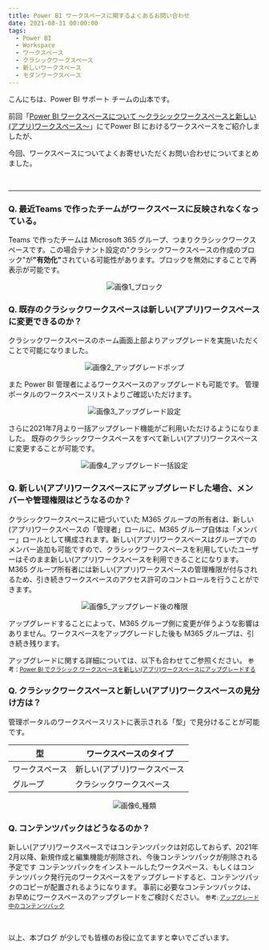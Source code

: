 ```yaml
---
title: Power BI ワークスペースに関するよくあるお問い合わせ 
date: 2021-08-31 00:00:00 
tags:
  - Power BI
  - Workspace
  - ワークスペース
  - クラシックワークスペース
  - 新しいワークスペース
  - モダンワークスペース
---
```



こんにちは、Power BI サポート チームの山本です。 

前回「[Power BI ワークスペースについて ～クラシックワークスペースと新しい(アプリ)ワークスペース～](https://jpbap-sqlbi.github.io/blog/powerbi/pbi_workspace_classic_and_app/)」にてPower BI におけるワークスペースをご紹介しましたが、 

今回、ワークスペースについてよくお寄せいただくお問い合わせについてまとめました。 

<!-- more -->

<br>

---

### Q. 最近Teams で作ったチームがワークスペースに反映されなくなっている。

Teams で作ったチームは Microsoft 365 グループ、つまりクラシックワークスペースです。この場合テナント設定の"クラシックワークスペースの作成のブロック"が<b>"有効化"</b>されている可能性があります。ブロックを無効にすることで再表示が可能です。

<div align="center">
<img src="blog_workspace_006.png" alt="画像1_ブロック" title="画像1_ブロック">
</div>



### Q. 既存のクラシックワークスペースは新しい(アプリ)ワークスペースに変更できるのか？

クラシックワークスペースのホーム画面上部よりアップグレードを実施いただくことで可能になりました。

<div align="center">
<img src="blog_workspace_007.png" alt="画像2_アップグレードポップ" title="画像2_アップグレードポップ">
</div>


また Power BI 管理者によるワークスペースのアップグレードも可能です。
管理ポータルのワークスペースリストよりご確認いただけます。

<div align="center">
<img src="blog_workspace_008.png" alt="画像3_アップグレード設定" title="画像3_アップグレード設定">
</div>

さらに2021年7月より一括アップグレード機能がご利用いただけるようになりました。
既存のクラシックワークスペースをすべて新しい(アプリ)ワークスペースに変更することが可能です。

<div align="center">
<img src="blog_workspace_011.png" alt="画像4_アップグレード一括設定" title="画像4_アップグレード一括設定">
</div>

### Q. 新しい(アプリ)ワークスペースにアップグレードした場合、メンバーや管理権限はどうなるのか？

クラシックワークスペースに紐づいていた M365 グループの所有者は、新しい(アプリ)ワークスペースの「管理者」ロールに、M365 グループ自体は「メンバー」ロールとして構成されます。新しい(アプリ)ワークスペースはグループでのメンバー追加も可能ですので、クラシックワークスペースを利用していたユーザーはそのまま新しい(アプリ)ワークスペースを利用できることになります。M365 グループ所有者には新しい(アプリ)ワークスペースの管理権限が付与されるため、引き続きワークスペースのアクセス許可のコントロールを行うことができます。

<div align="center">
<img src="blog_workspace_009.png" alt="画像5_アップグレード後の権限" title="画像5_アップグレード後の権限">
</div>


アップグレードすることによって、M365 グループ側に変更が伴うような影響はありません。ワークスペースをアップグレードした後も M365 グループは、引き続き残ります。

アップグレードに関する詳細については、以下も合わせてご参照ください。
<span style="font-size: 80%; color: black;">参考：[Power BI でクラシック ワークスペースを新しい(アプリ)ワークスペースにアップグレードする](https://docs.microsoft.com/ja-jp/power-bi/collaborate-share/service-upgrade-workspaces)</span>

### Q. クラシックワークスペースと新しい(アプリ)ワークスペースの見分け方は？

管理ポータルのワークスペースリストに表示される「型」で見分けることが可能です。

| 型             | ワークスペースのタイプ   | 
| -------------- | ------------------------ | 
| ワークスペース | 新しい(アプリ)ワークスペース     | 
| グループ       | クラシックワークスペース | 

<div align="center">
<img src="blog_workspace_010.png" alt="画像6_種類" title="画像6_種類">
</div>


### Q. コンテンツパックはどうなるのか？

新しい(アプリ)ワークスペースではコンテンツパックは対応しておらず、2021年2月以降、新規作成と編集機能が削除され、今後コンテンツパックが削除される予定です
コンテンツパックをインストールしたワークスペース、もしくはコンテンツパック発行元のワークスペースをアップグレードすると、コンテンツパックのコピーが配置されるようになります。
事前に必要なコンテンツパックは、お早めにワークスペースのアップグレードをご検討ください。
<span style="font-size: 80%; color: black;">参考: [アップグレード中のコンテンツパック](https://docs.microsoft.com/ja-jp/power-bi/collaborate-share/service-upgrade-workspaces#content-packs-during-upgrade)</span>

</br>

以上、本ブログ が少しでも皆様のお役に立てますと幸いでございます。
